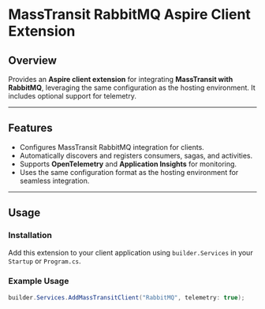 # MassTransit RabbitMQ Aspire Client Extension

## Overview

Provides an **Aspire client extension** for integrating **MassTransit with RabbitMQ**, leveraging the same configuration as the hosting environment. It includes optional support for telemetry.

---

## Features

- Configures MassTransit RabbitMQ integration for clients.
- Automatically discovers and registers consumers, sagas, and activities.
- Supports **OpenTelemetry** and **Application Insights** for monitoring.
- Uses the same configuration format as the hosting environment for seamless integration.

---

## Usage

### Installation

Add this extension to your client application using `builder.Services` in your `Startup` or `Program.cs`.

### Example Usage

```csharp
builder.Services.AddMassTransitClient("RabbitMQ", telemetry: true);
